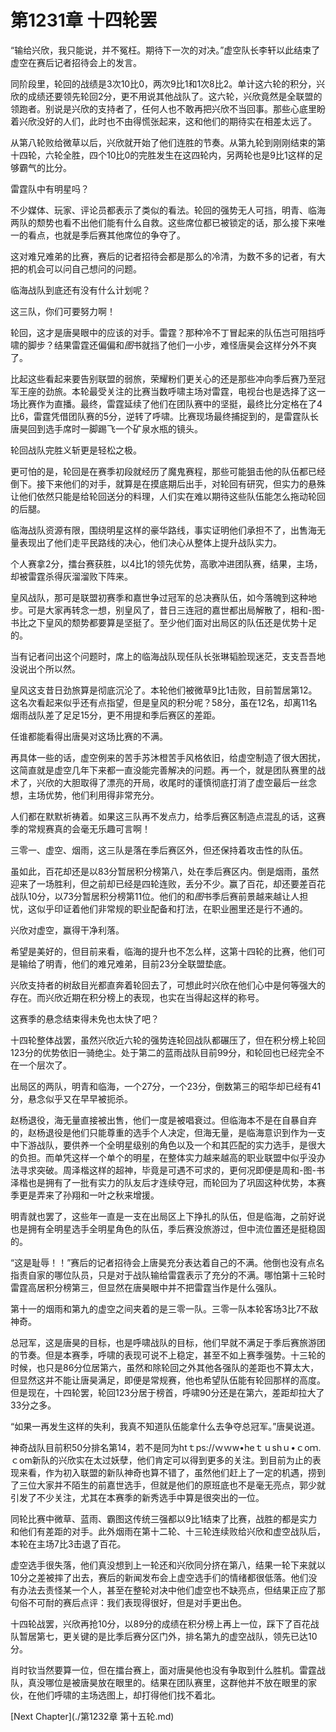 # 第1231章 十四轮罢

“输给兴欣，我只能说，并不冤枉。期待下一次的对决。”虚空队长李轩以此结束了虚空在赛后记者招待会上的发言。

同阶段里，轮回的战绩是3次10比0，两次9比1和1次8比2。单计这六轮的积分，兴欣的成绩还要领先轮回2分，更不用说其他战队了。这六轮，兴欣竟然是全联盟的领跑者。别说是兴欣的支持者了，任何人也不敢再把兴欣不当回事。那些心底里盼着兴欣没好的人们，此时也不由得慌张起来，这和他们的期待实在相差太远了。

从第八轮败给微草以后，兴欣就开始了他们连胜的节奏。从第九轮到刚刚结束的第十四轮，六轮全胜，四个10比0的完胜发生在这四轮内，另两轮也是9比1这样的足够霸气的比分。

雷霆队中有明星吗？

不少媒体、玩家、评论员都表示了类似的看法。轮回的强势无人可挡，明青、临海两队的颓势也看不出他们能有什么自救。这些席位都已被锁定的话，那么接下来唯一的看点，也就是季后赛其他席位的争夺了。

这对难兄难弟的比赛，赛后的记者招待会都是那么的冷清，为数不多的记者，有大把的机会可以问自己想问的问题。

临海战队到底还有没有什么计划呢？

这三队，你们可要努力啊！

轮回，这才是唐昊眼中的应该的对手。雷霆？那种冷不丁冒起来的队伍岂可阻挡呼啸的脚步？结果雷霆还偏偏和*图*书就挡了他们一小步，难怪唐昊会这样分外不爽了。

比起这些看起来要告别联盟的弱旅，荣耀粉们更关心的还是那些冲向季后赛乃至冠军王座的劲旅。本轮最受关注的比赛当数呼啸主场对雷霆，电视台也是选择了这一场比赛作为直播。最终，雷霆延续了他们在团队赛中的坚挺，最终比分定格在了4比6，雷霆凭借团队赛的5分，逆转了呼啸。比赛现场最终捕捉到的，是雷霆队长唐昊回到选手席时一脚踢飞一个矿泉水瓶的镜头。

轮回战队完胜义斩更是轻松之极。

更可怕的是，轮回是在赛季初段就经历了魔鬼赛程，那些可能狙击他的队伍都已经倒下。接下来他们的对手，就算是在摸底期后出手，对轮回有研究，但实力的悬殊让他们依然只能是给轮回送分的料理，人们实在难以期待这些队伍能怎么拖动轮回的后腿。

临海战队资源有限，围绕明星这样的豪华路线，事实证明他们承担不了，出售海无量表现出了他们走平民路线的决心，他们决心从整体上提升战队实力。

个人赛拿2分，擂台赛获胜，以4比1的领先优势，高歌冲进团队赛，结果，主场，却被雷霆杀得灰溜溜败下阵来。

皇风战队，那可是联盟初赛季和嘉世争过冠军的总决赛队伍，如今落魄到这种地步。可是大家再转念一想，别皇风了，昔日三连冠的嘉世都出局解散了，相和-图-书比之下皇风的颓势都要算是坚挺了。至少他们面对出局区的队伍还是优势十足的。

当有记者问出这个问题时，席上的临海战队现任队长张琳韬脸现迷茫，支支吾吾地没说出个所以然。

皇风这支昔日劲旅算是彻底沉沦了。本轮他们被微草9比1击败，目前暂居第12。这名次看起来似乎还有点指望，但是皇风的积分呢？58分，虽在12名，却离11名烟雨战队差了足足15分，更不用提和季后赛区的差距。

任谁都能看得出唐昊对这场比赛的不满。

再具体一些的话，虚空例来的苦手苏沐橙苦手风格依旧，给虚空制造了很大困扰，这简直就是虚空几年下来都一直没能完善解决的问题。再一个，就是团队赛里的战术了，兴欣的大胆取得了漂亮的开局，收尾时的谨慎彻底打消了虚空最后一丝念想，主场优势，他们利用得非常充分。

人们都在默默祈祷着。如果这三队再不发点力，给季后赛区制造点混乱的话，这赛季的常规赛真的会毫无乐趣可言啊！

三零一、虚空、烟雨，这三队是落在季后赛区外，但还保持着攻击性的队伍。

虽如此，百花却还是以83分暂居积分榜第八，处在季后赛区内。倒是烟雨，虽然迎来了一场胜利，但之前却已经是四轮连败，丢分不少。赢了百花，却还要差百花战队10分，以73分暂居积分榜第11位。他们的和*图*书季后赛前景越来越让人担忧，这似乎印证着他们非常规的职业配备和打法，在职业圈里还是行不通的。

兴欣对虚空，赢得干净利落。

希望是美好的，但目前来看，临海的提升也不怎么样，这第十四轮的比赛，他们可是输给了明青，他们的难兄难弟，目前23分全联盟垫底。

兴欣支持者的树敌目光都直奔着轮回去了，可想此时兴欣在他们心中是何等强大的存在。而兴欣近期在积分榜上的表现，也实在当得起这样的称号。

这赛季的悬念结束得未免也太快了吧？

十四轮整体战罢，虽然兴欣近六轮的强势连轮回战队都碾压了，但在积分榜上轮回123分的优势依旧一骑绝尘。处于第二的蓝雨战队目前99分，和轮回也已经完全不在一个层次了。

出局区的两队，明青和临海，一个27分，一个23分，倒数第三的昭华却已经有41分，悬念似乎又在早早被扼杀。

赵杨退役，海无量直接被出售，他们一度是被唱衰过。但临海本不是在自暴自弃的，赵杨退役是他们只能尊重的选手个人决定，但海无量，是临海意识到作为一支中下游战队，要供养一个全明星级别的角色以及一个和其匹配的实力选手，是很大的负担。而单凭这样一个单个的明星，在整体实力越来越高的职业联盟中似乎没办法寻求突破。周泽楷这样的超神，毕竟是可遇不可求的，更何况即便是周和-图-书泽楷也是拥有了一批有实力的队友后才连续夺冠，而轮回为了巩固这种优势，本赛季更是弄来了孙翔和一叶之秋来增援。

明青就也罢了，这些年一直是一支在出局区上下挣扎的队伍，但是临海，之前好说也是拥有全明星选手全明星角色的队伍，季后赛没旅游过，但中流位置还是挺稳固的。

“这是耻辱！！”赛后的记者招待会上唐昊充分表达着自己的不满。他倒也没有点名指责自家的哪位队员，只是对于战队输给雷霆表示了充分的不满。哪怕第十三轮时雷霆高居积分榜第三，但显然在唐昊眼中并不把雷霆当作是什么强队。

第十一的烟雨和第九的虚空之间夹着的是三零一队。三零一队本轮客场3比7不敌神奇。

总冠军，这是唐昊的目标，也是呼啸战队的目标，他们早就不满足于季后赛旅游团的节奏。但是本赛季，呼啸的表现可说不上稳定，甚至不如上赛季强势。十三轮的时候，也只是86分位居第六，虽然和除轮回之外其他各强队的差距也不算太大，但显然这并不能让唐昊满足，即便是常规赛，他也希望队伍能有轮回那样的高度。但是现在，十四轮罢，轮回123分居于榜首，呼啸90分还是在第六，差距却拉大了33分之多。

“如果一再发生这样的失利，我真不知道队伍能拿什么去争夺总冠军。”唐昊说道。

神奇战队目前积50分排名第14，若不是同为htｔps://ｗｗw•heｔｕshｕ•ｃoｍ.ｃom新队的兴欣实在太过妖孽，他们肯定可以得到更多的关注。到目前为止的表现来看，作为初入联盟的新队神奇也算不错了，虽然他们赶上了一定的机遇，捞到了三位大家并不陌生的前嘉世选手，但就是他们的原班底也不是毫无亮点，郭少就引发了不少关注，尤其在本赛季的新秀选手中算是很突出的一位。

同轮比赛中微草、蓝雨、霸图这传统三强都以9比1结束了比赛，战胜的都是实力和他们有差距的对手。此外烟雨在第十二轮、十三轮连续败给兴欣和虚空战队后，本轮在主场7比3击退了百花。

虚空选手很失落，他们真没想到上一轮还和兴欣同分挤在第八，结果一轮下来就以10分之差被摔了出去，赛后的新闻发布会上虚空选手们的情绪都很低落。他们没有办法去责怪某一个人，甚至在整轮对决中他们虚空也不缺亮点，但结果正应了那句俗不可耐的赛后点评：我们表现得很好，但是对手更出色。

十四轮战罢，兴欣再抢10分，以89分的成绩在积分榜上再上一位，踩下了百花战队暂居第七，更关键的是比季后赛分区门外，排名第九的虚空战队，领先已达10分。

肖时钦当然要算一位，但在擂台赛上，面对唐昊他也没有争取到什么胜机。雷霆战队，真没哪位是被唐昊放在眼里的。结果在团队赛里，这群他并不放在眼里的家伙，在他们呼啸的主场选图上，却打得他们找不着北。



[Next Chapter](./第1232章 第十五轮.md)